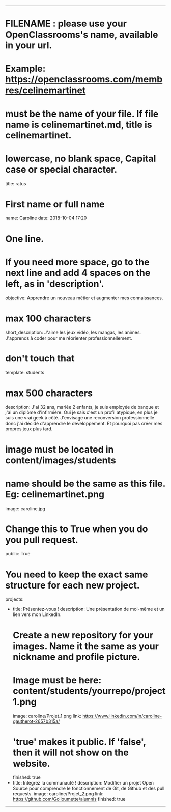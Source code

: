 ---

# FILENAME : please use your OpenClassrooms's name, available in your url.
# Example: https://openclassrooms.com/membres/celinemartinet
# must be the name of your file. If file name is celinemartinet.md, title is celinemartinet.
# lowercase, no blank space, Capital case or special character.
title: ratus

# First name or full name
name: Caroline
date: 2018-10-04 17:20

# One line.
# If you need more space, go to the next line and add 4 spaces on the left, as in 'description'.
objective: Apprendre un nouveau métier et augmenter mes connaissances.

# max 100 characters
short_description: J'aime les jeux vidéo, les mangas, les animes. J'apprends à coder pour me réorienter professionnellement.

# don't touch that
template: students

# max 500 characters
description:
    J'ai 32 ans, mariée 2 enfants, je suis employée de banque et j'ai un diplôme d'infirmière.
    Oui je sais c'est un profil atypique, en plus je suis une vrai geek à côté.
    J'envisage une reconversion professionnelle donc j'ai décidé d'apprendre le développement.
    Et pourquoi pas créer mes propres jeux plus tard.


	
# image must be located in content/images/students
# name should be the same as this file. Eg: celinemartinet.png

image: caroline.jpg

# Change this to True when you do you pull request.
public: True

# You need to keep the exact same structure for each new project.
projects:
  - title: Présentez-vous !
    description: Une présentation de moi-même et un lien vers mon LinkedIn.
    # Create a new repository for your images. Name it the same as your nickname and profile picture.
    # Image must be here: content/students/yourrepo/project1.png
    image: caroline/Projet_1.png
    link: https://www.linkedin.com/in/caroline-gautherot-2657b315a/
    # 'true' makes it public. If 'false', then it will not show on the website.
    finished: true
  - title: Intégrez la communauté !
    description: Modifier un projet Open Source pour comprendre le fonctionnement de Git, de Github et des pull requests.
    image: caroline/Projet_2.png
    link: https://github.com/Golloumette/alumnis
    finished: true
 ---



